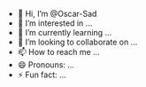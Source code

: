 - 👋 Hi, I’m @Oscar-Sad
- 👀 I’m interested in ...
- 🌱 I’m currently learning ...
- 💞️ I’m looking to collaborate on ...
- 📫 How to reach me ...
- 😄 Pronouns: ...
- ⚡ Fun fact: ...

<!---
Oscar-Sad/Oscar-Sad is a ✨ special ✨ repository because its `README.md` (this file) appears on your GitHub profile.
You can click the Preview link to take a look at your changes.
--->
